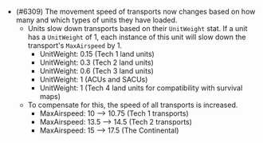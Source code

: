 - (#6309) The movement speed of transports now changes based on how many and which types of units they have loaded.
    - Units slow down transports based on their `UnitWeight` stat. If a unit has a `UnitWeight` of 1, each instance of this unit will slow down the transport's `MaxAirspeed` by 1.
        - UnitWeight: 0.15 (Tech 1 land units)
        - UnitWeight: 0.3 (Tech 2 land units)
        - UnitWeight: 0.6 (Tech 3 land units)
        - UnitWeight: 1 (ACUs and SACUs)
        - UnitWeight: 1 (Tech 4 land units for compatibility with survival maps)
    - To compensate for this, the speed of all transports is increased.
        - MaxAirspeed: 10 --> 10.75 (Tech 1 transports)
        - MaxAirspeed: 13.5 --> 14.5 (Tech 2 transports)
        - MaxAirspeed: 15 --> 17.5 (The Continental)
